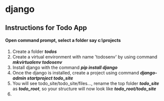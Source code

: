 # django

## Instructions for Todo App

#### Open command prompt, select a folder say c:\projects
1. Create a folder ***todos***
1. Create a virtual environment with name 'todosenv' by using command ***mkvirtualenv todosenv***
1. Install django with the command ***pip install django***
1. Once the django is installed, create a project using command ***django-admin startproject todo_site***
1. You will see todo_site/todo_site/files..., rename the top folder ***todo_site*** as ***todo_root***, so your structure will now look like ***todo_root/todo_site***
1. 
